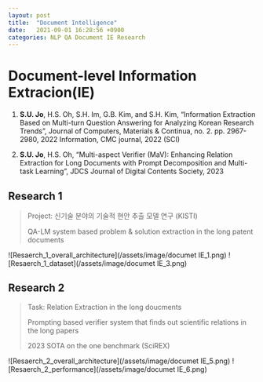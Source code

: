 ```yaml
---
layout: post
title:  "Document Intelligence"
date:   2021-09-01 16:28:56 +0900
categories: NLP QA Document IE Research
---
```


# Document-level Information Extracion(IE)

1. **S.U. Jo**, H.S. Oh, S.H. Im, G.B. Kim, and S.H. Kim, “Information Extraction Based on Multi-turn Question Answering for Analyzing Korean Research Trends”, Journal of Computers, Materials & Continua, no. 2. pp. 2967-2980, 2022 Information, CMC journal, 2022 (SCI)

2. **S.U. Jo**, H.S. Oh, “Multi-aspect Verifier (MaV): Enhancing Relation Extraction for Long Documents with Prompt Decomposition and Multi-task Learning”, JDCS Journal of Digital Contents Society, 2023


## Research 1

> Project: 신기술 분야의 기술적 현안 추출 모델 연구 (KISTI)
>
> QA-LM system based problem & solution extraction in the long patent documents

![Resaerch_1_overall_architecture](/assets/image/documet IE_1.png)
![Resaerch_1_dataset](/assets/image/documet IE_3.png)

## Research 2

> Task: Relation Extraction in the long doucments
>
> Prompting based verifier system that finds out scientific relations in the long papers
>
> 2023 SOTA on the one benchmark (SciREX)

![Resaerch_2_overall_architecture](/assets/image/documet IE_5.png)
![Resaerch_2_performance](/assets/image/documet IE_6.png)